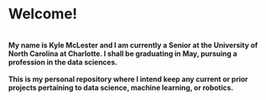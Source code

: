 <h1>Welcome!</h1>
<h4><br>My name is Kyle McLester and I am currently a Senior at the University of North Carolina at Charlotte. I shall be graduating in May, pursuing a profession
in the data sciences.<br><br>This is my personal repository where I intend keep any current or prior projects pertaining to data science, machine learning, or robotics.
